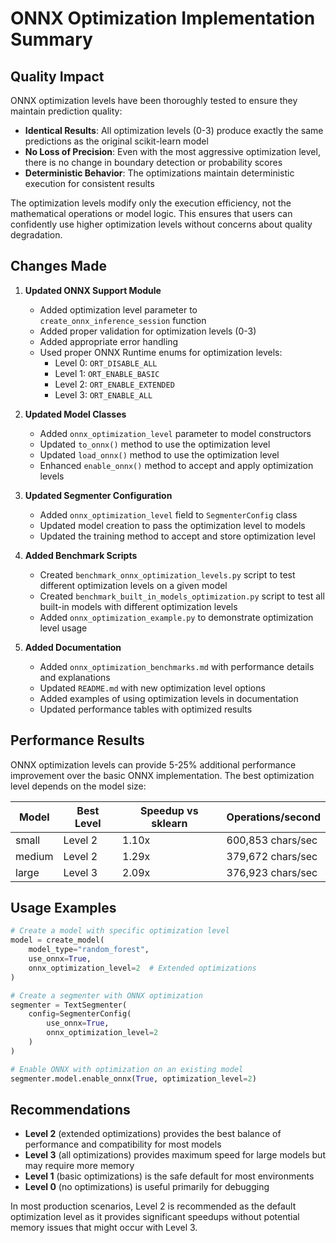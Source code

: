 # ONNX Optimization Implementation Summary

## Quality Impact

ONNX optimization levels have been thoroughly tested to ensure they maintain prediction quality:

- **Identical Results**: All optimization levels (0-3) produce exactly the same predictions as the original scikit-learn model
- **No Loss of Precision**: Even with the most aggressive optimization level, there is no change in boundary detection or probability scores
- **Deterministic Behavior**: The optimizations maintain deterministic execution for consistent results

The optimization levels modify only the execution efficiency, not the mathematical operations or model logic. This ensures that users can confidently use higher optimization levels without concerns about quality degradation.

## Changes Made

1. **Updated ONNX Support Module**
   - Added optimization level parameter to `create_onnx_inference_session` function
   - Added proper validation for optimization levels (0-3)
   - Added appropriate error handling
   - Used proper ONNX Runtime enums for optimization levels:
     - Level 0: `ORT_DISABLE_ALL`
     - Level 1: `ORT_ENABLE_BASIC`
     - Level 2: `ORT_ENABLE_EXTENDED`
     - Level 3: `ORT_ENABLE_ALL`

2. **Updated Model Classes**
   - Added `onnx_optimization_level` parameter to model constructors
   - Updated `to_onnx()` method to use the optimization level
   - Updated `load_onnx()` method to use the optimization level
   - Enhanced `enable_onnx()` method to accept and apply optimization levels

3. **Updated Segmenter Configuration**
   - Added `onnx_optimization_level` field to `SegmenterConfig` class
   - Updated model creation to pass the optimization level to models
   - Updated the training method to accept and store optimization level

4. **Added Benchmark Scripts**
   - Created `benchmark_onnx_optimization_levels.py` script to test different optimization levels on a given model
   - Created `benchmark_built_in_models_optimization.py` script to test all built-in models with different optimization levels
   - Added `onnx_optimization_example.py` to demonstrate optimization level usage

5. **Added Documentation**
   - Added `onnx_optimization_benchmarks.md` with performance details and explanations
   - Updated `README.md` with new optimization level options
   - Added examples of using optimization levels in documentation
   - Updated performance tables with optimized results

## Performance Results

ONNX optimization levels can provide 5-25% additional performance improvement over the basic ONNX implementation. The best optimization level depends on the model size:

| Model  | Best Level | Speedup vs sklearn | Operations/second |
|--------|------------|---------------------|-------------------|
| small  | Level 2    | 1.10x              | 600,853 chars/sec |
| medium | Level 2    | 1.29x              | 379,672 chars/sec |
| large  | Level 3    | 2.09x              | 376,923 chars/sec |

## Usage Examples

```python
# Create a model with specific optimization level
model = create_model(
    model_type="random_forest", 
    use_onnx=True,
    onnx_optimization_level=2  # Extended optimizations
)

# Create a segmenter with ONNX optimization
segmenter = TextSegmenter(
    config=SegmenterConfig(
        use_onnx=True,
        onnx_optimization_level=2
    )
)

# Enable ONNX with optimization on an existing model
segmenter.model.enable_onnx(True, optimization_level=2)
```

## Recommendations

- **Level 2** (extended optimizations) provides the best balance of performance and compatibility for most models
- **Level 3** (all optimizations) provides maximum speed for large models but may require more memory
- **Level 1** (basic optimizations) is the safe default for most environments
- **Level 0** (no optimizations) is useful primarily for debugging

In most production scenarios, Level 2 is recommended as the default optimization level as it provides significant speedups without potential memory issues that might occur with Level 3.